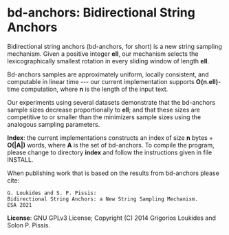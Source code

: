 bd-anchors: Bidirectional String Anchors
===

Bidirectional string anchors (bd-anchors, for short) is a new string sampling mechanism. Given a positive integer <b>ell</b>, our mechanism selects the lexicographically smallest rotation in every sliding  window of length <b>ell</b>. 

Bd-anchors samples are approximately uniform, locally consistent, and computable in linear time --- our current implementation supports <b>O(n.ell)</b>-time computation, where <b>n</b> is the length of the input text. 

Our experiments using several datasets demonstrate that the bd-anchors sample sizes decrease proportionally to <b>ell</b>; and that these sizes are competitive to or smaller than the minimizers sample sizes using the analogous sampling parameters.

<b>Index</b>: the current implementations constructs an index of size <b>n</b> bytes + <b>O(|A|)</b> words, where <b>A</b> is the set of bd-anchors. To compile the program, please change to directory <b>index</b> and follow the instructions given in file INSTALL.

When publishing work that is based on the results from bd-anchors please cite:
```
G. Loukides and S. P. Pissis:
Bidirectional String Anchors: a New String Sampling Mechanism. 
ESA 2021
```

<b>License</b>: GNU GPLv3 License; Copyright (C) 2014 Grigorios Loukides and Solon P. Pissis.
